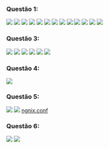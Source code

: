 ### Questão 1:
![](./q1/1.png)
![](./q1/2.png)
![](./q1/3.png)
![](./q1/4.png)
![](./q1/5.png)
![](./q1/6.png)
![](./q1/7.png)
![](./q1/8.png)
![](./q1/9.png)
![](./q1/10.png)
![](./q1/11.png)
![](./q1/12.png)
![](./q1/13.png)
### Questão 3:
![](./q3/1.png)
![](./q3/2.png)
![](./q3/3.png)
![](./q3/4.png)
![](./q3/5.png)
![](./q3/6.png)
### Questão 4:
![](./q4.png)
### Questão 5:
![](./q5/q5_1.png)
![](./q5/q5_2.png)
[ngnix.conf](./q5/Nginx.conf.txt)
### Questão 6:
![](./q6/q6.png)
![](./q6/q6-2.png)
